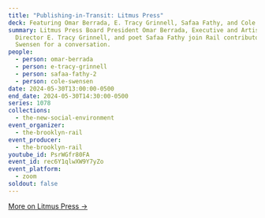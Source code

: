```yaml
---
title: "Publishing-in-Transit: Litmus Press"
deck: Featuring Omar Berrada, E. Tracy Grinnell, Safaa Fathy, and Cole Swensen
summary: Litmus Press Board President Omar Berrada, Executive and Artistic
  Director E. Tracy Grinnell, and poet Safaa Fathy join Rail contributor Cole
  Swensen for a conversation.
people:
  - person: omar-berrada
  - person: e-tracy-grinnell
  - person: safaa-fathy-2
  - person: cole-swensen
date: 2024-05-30T13:00:00-0500
end_date: 2024-05-30T14:30:00-0500
series: 1078
collections:
  - the-new-social-environment
event_organizer:
  - the-brooklyn-rail
event_producer:
  - the-brooklyn-rail
youtube_id: PsrWGfr80FA
event_id: rec6Y1qlwXW9Y7yZo
event_platform:
  - zoom
soldout: false
---
```

[M﻿ore on Litmus Press →](https://litmuspress.org/)